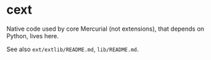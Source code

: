 cext
====

Native code used by core Mercurial (not extensions), that depends on Python, lives here.

See also `ext/extlib/README.md`, `lib/README.md`.
